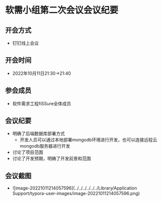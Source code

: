 # 软需小组第二次会议会议纪要

## 开会方式

- 钉钉线上会议

## 开会时间

- 2022年10月11日21:30->21:40



## 参会成员

- 软件需求工程fiSSure全体成员



## 会议纪要

- 明确了后端数据库部署方式
  - 开发人员可以通过本地部署mongodb环境进行开发，也可以连接远程云mongodb服务器进行开发
- 讨论了项目范围
- 讨论了开发预期，明确了开发前景和范围



## 会议截图

- ![image-20221011214057596](../../../../../../Library/Application Support/typora-user-images/image-20221011214057596.png)
